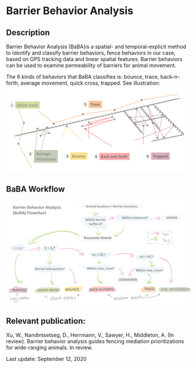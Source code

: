 # Barrier Behavior Analysis
## Description
Barrier Behavior Analysis (BaBA)is a spatial- and temporal-explicit method to identify and classify barrier behaviors, fence behaviors in our case, based on GPS tracking data and linear spatial features. Barrier behaviors can be used to examine permeability of barriers for animal movement.

The 6 kinds of behaviors that BaBA classifies is: bounce, trace, back-n-forth, average movement, quick cross, trapped. See illustration:
![BaBA catogory classes](BaBA_Catogories.png)

## BaBA Workflow
![BaBA workflow](Flowchart.png)

## Relevant publication: 
Xu, W., Nandintsetseg, D., Herrmann, V., Sawyer, H., Middleton, A. (In review). Barrier behavior analysis guides fencing mediation prioritizations for wide-ranging animals. In review.

Last update: September 12, 2020 

